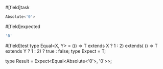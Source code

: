 #[field]task
```ts
Absolute<'0'>
```

#[field]expected
```ts
'0'
```

#[field]test
type Equal<X, Y> = (<T>() => T extends X ? 1 : 2) extends(
    <T>() => T extends Y ? 1 : 2) ? true : false;
type Expect<T extends true> = T;

type Result =  Expect<Equal<Absolute<'0'>, '0'>>;